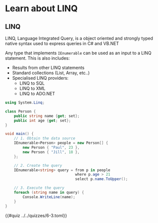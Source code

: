 # Learn about LINQ

## LINQ
LINQ, Language Integrated Query, is a object oriented and strongly typed native 
syntax used to express queries in C# and VB.NET

Any type that implements `IEnumerable` can be used as an input to a LINQ statement.
This is also includes:
- Results from other LINQ statements
- Standard collections (List, Array, etc..)
- Specialised LINQ providers:
    - LINQ to SQL
    - LINQ to XML
    - LINQ to ADO.NET

```csharp
using System.Linq;

class Person {
    public string name {get; set};
    public int age {get; set};
}

void main() {
    // 1. Obtain the data source
    IEnumerable<Person> people = new Person[] {
        new Person { "Paul", 23 },
        new Person { "Jill", 18 },
    };

    // 2. Create the query
    IEnumerable<string> query = from p in people
                                where p.age > 21
                                select p.name.ToUpper();

    // 3. Execute the query
    foreach (string name in query) {
        Console.WriteLine(name);
    }
}
```

{{#quiz ../../quizzes/6-3.toml}}
